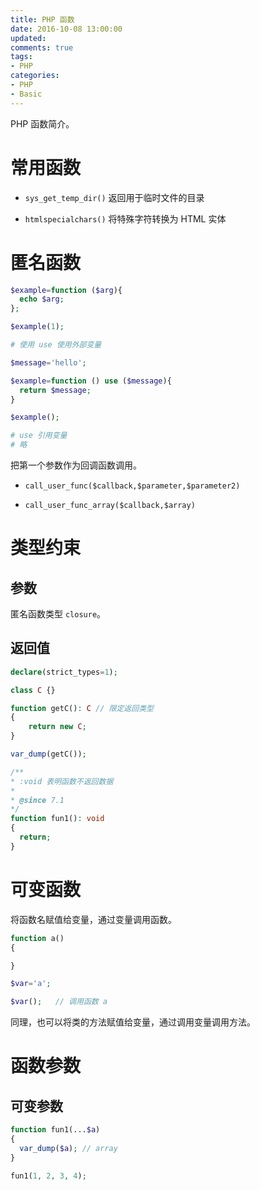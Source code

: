 ```yaml
---
title: PHP 函数
date: 2016-10-08 13:00:00
updated:
comments: true
tags:
- PHP
categories:
- PHP
- Basic
---
```


PHP 函数简介。

<!--more-->

# 常用函数

* `sys_get_temp_dir()` 返回用于临时文件的目录

* `htmlspecialchars()` 将特殊字符转换为 HTML 实体

# 匿名函数

```php
$example=function ($arg){
  echo $arg;
};

$example(1);

# 使用 use 使用外部变量

$message='hello';

$example=function () use ($message){
  return $message;
}

$example();

# use 引用变量
# 略
```

把第一个参数作为回调函数调用。

* `call_user_func($callback,$parameter,$parameter2)`

* `call_user_func_array($callback,$array)`

# 类型约束

## 参数

匿名函数类型 `closure`。

## 返回值

```php
declare(strict_types=1);

class C {}

function getC(): C // 限定返回类型
{
    return new C;
}

var_dump(getC());

/**
* :void 表明函数不返回数据
*
* @since 7.1
*/
function fun1(): void
{
  return;
}
```

# 可变函数

将函数名赋值给变量，通过变量调用函数。

```php
function a()
{

}

$var='a';

$var();   // 调用函数 a
```

同理，也可以将类的方法赋值给变量，通过调用变量调用方法。

# 函数参数

## 可变参数

```php
function fun1(...$a)
{
  var_dump($a); // array
}

fun1(1, 2, 3, 4);
```
